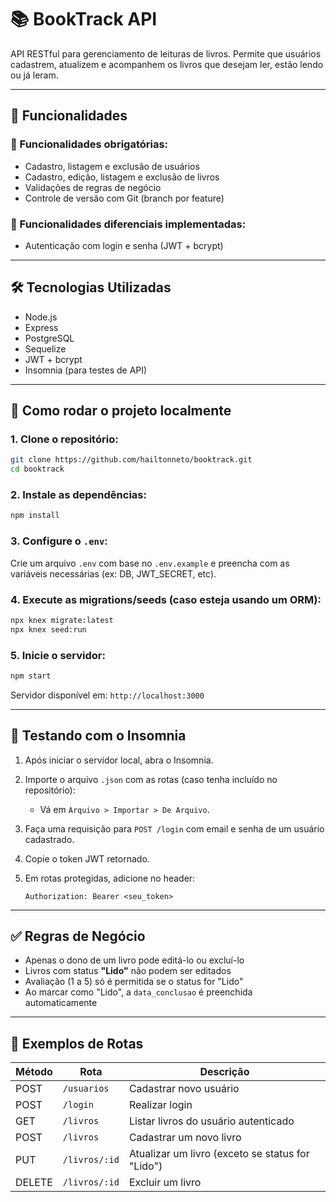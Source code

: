 # 📚 BookTrack API

API RESTful para gerenciamento de leituras de livros. Permite que usuários cadastrem, atualizem e acompanhem os livros que desejam ler, estão lendo ou já leram.

---

## 🚀 Funcionalidades

### 📌 Funcionalidades obrigatórias:
- Cadastro, listagem e exclusão de usuários
- Cadastro, edição, listagem e exclusão de livros
- Validações de regras de negócio
- Controle de versão com Git (branch por feature)

### 🌟 Funcionalidades diferenciais implementadas:
- Autenticação com login e senha (JWT + bcrypt)

---

## 🛠️ Tecnologias Utilizadas

- Node.js
- Express
- PostgreSQL
- Sequelize
- JWT + bcrypt
- Insomnia (para testes de API)

---

## 🧰 Como rodar o projeto localmente

### 1. Clone o repositório:
```bash
git clone https://github.com/hailtonneto/booktrack.git
cd booktrack
````

### 2. Instale as dependências:

```bash
npm install
```

### 3. Configure o `.env`:

Crie um arquivo `.env` com base no `.env.example` e preencha com as variáveis necessárias (ex: DB, JWT\_SECRET, etc).

### 4. Execute as migrations/seeds (caso esteja usando um ORM):

```bash
npx knex migrate:latest
npx knex seed:run
```

### 5. Inicie o servidor:

```bash
npm start
```

Servidor disponível em: `http://localhost:3000`

---

## 🧪 Testando com o Insomnia

1. Após iniciar o servidor local, abra o Insomnia.
2. Importe o arquivo `.json` com as rotas (caso tenha incluído no repositório):

   * Vá em `Arquivo > Importar > De Arquivo`.
3. Faça uma requisição para `POST /login` com email e senha de um usuário cadastrado.
4. Copie o token JWT retornado.
5. Em rotas protegidas, adicione no header:

   ```
   Authorization: Bearer <seu_token>
   ```

---

## ✅ Regras de Negócio

* Apenas o dono de um livro pode editá-lo ou excluí-lo
* Livros com status **"Lido"** não podem ser editados
* Avaliação (1 a 5) só é permitida se o status for "Lido"
* Ao marcar como "Lido", a `data_conclusao` é preenchida automaticamente

---

## 📌 Exemplos de Rotas

| Método | Rota          | Descrição                                        |
| ------ | ------------- | ------------------------------------------------ |
| POST   | `/usuarios`   | Cadastrar novo usuário                           |
| POST   | `/login`      | Realizar login                                   |
| GET    | `/livros`     | Listar livros do usuário autenticado             |
| POST   | `/livros`     | Cadastrar um novo livro                          |
| PUT  | `/livros/:id` | Atualizar um livro (exceto se status for "Lido") |
| DELETE | `/livros/:id` | Excluir um livro                                 |
